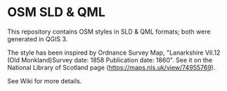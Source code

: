 # OSM SLD & QML

This repository contains OSM styles in SLD & QML formats; both were generated in QGIS 3.

The style has been inspired by Ordnance Survey Map, "Lanarkshire VII.12 (Old Monkland)Survey date: 1858   Publication date: 1860". See it on the National Library of Scotland page (https://maps.nls.uk/view/74955769).

See  Wiki for more details.
